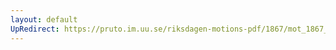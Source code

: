 ```yaml
---
layout: default
UpRedirect: https://pruto.im.uu.se/riksdagen-motions-pdf/1867/mot_1867__ak__25.pdf
---
```


